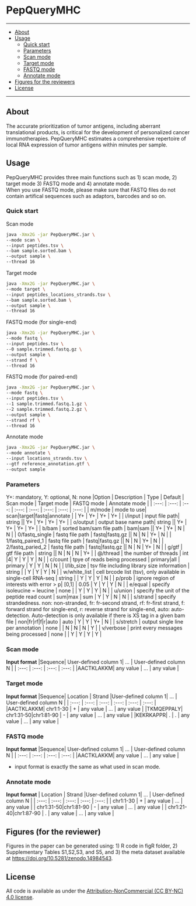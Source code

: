 # PepQueryMHC

---
- [About](#about)
- [Usage](#usage)
  - [Quick start](#quick-start)
  - [Parameters](#parameters)
  - [Scan mode](#scan-mode)
  - [Target mode](#target-mode)
  - [FASTQ mode](#fastq-mode)
  - [Annotate mode](#annotate-mode)
- [Figures for the reviewers](#figures-for-the-reviewers)
- [License]($license)
---

## About

The accurate prioritization of tumor antigens, including aberrant translational products, is critical for the development of personalized cancer immunotherapies. PepQueryMHC estimates a comprehensive repertoire of local RNA expression of tumor antigens within minutes per sample.
<br>

## Usage
PepQueryMHC provides three main functions such as 1) scan mode, 2) target mode 3) FASTQ mode and 4) annotate mode. <br>
When you use FASTQ mode, please make sure that FASTQ files do not contain artifical sequences such as adaptors, barcodes and so on.

### Quick start
Scan mode
```bash
java -Xmx2G -jar PepQueryMHC.jar \
--mode scan \
--input peptides.tsv \
--bam sample.sorted.bam \
--output sample \
--thread 16
```
Target mode
```bash
java -Xmx2G -jar PepQueryMHC.jar \
--mode target \
--input peptides_locations_strands.tsv \
--bam sample.sorted.bam \
--output sample \
--thread 16
```
FASTQ mode (for single-end)
```bash
java -Xmx2G -jar PepQueryMHC.jar \
--mode fastq \
--input peptides.tsv \
--0 sample.trimmed.fastq.gz \
--output sample \
--strand f \
--thread 16
```
FASTQ mode (for paired-end)
```bash
java -Xmx2G -jar PepQueryMHC.jar \
--mode fastq \
--input peptides.tsv \
--1 sample.trimmed.fastq.1.gz \
--2 sample.trimmed.fastq.2.gz \
--output sample \
--strand rf \
--thread 16
```
Annotate mode
```bash
java -Xmx2G -jar PepQueryMHC.jar \
--mode annotate \
--input locations_strands.tsv \
--gtf reference_annotation.gtf \
--output sample
```

### Parameters
Y+: mandatory, Y: optional, N: none
|Option    | Description    | Type   | Default | Scan mode   | Target mode   | FASTQ mode | Annotate mode   |
| :---:    | :---:          | :---:   | :---:       | :---:       | :---:         | :---:           | :---:           |
| m/mode   | mode to use| scan\|target\|fastq\|annotate  | | Y+          | Y+            | Y+              | Y+              |
| i/input  | input file path| string  || Y+          | Y+            | Y+             | Y+             |
| o/output  | output base name path| string  || Y+          | Y+           | Y+             | Y+             |
| b/bam  | sorted bam/sam file path | bam\|sam  || Y+          | Y+            | N              | N              |
| 0/fastq_single  | fastq file path | fastq\|fastq.gz  || N          | N            | Y+              | N              |
| 1/fastq_paired_1  | fastq file path | fastq\|fastq.gz  || N          | N            | Y+              | N              |
| 2/fastq_paried_2  | fastq file path | fastq\|fastq.gz  || N          | N            | Y+              | N              |
| g/gtf  | gtf file path | string  || N          | N            | N            | Y+              |
| @/thread  | the number of threads | int  |4| Y          | Y            | Y            | N              |
| c/count  | tpye of reads being processed | primary\|all  | primary | Y          | Y            | N              | N              |
| l/lib_size  | tsv file including library size information | string |  | Y          | Y            | Y            | N              |
| w/white_list  | cell brcode list (tsv), only available in single-cell RNA-seq | string |  | Y          | Y            | Y            | N              |
| p/prob  | ignore region of interests with error > p| [0,1] | 0.05 | Y          | Y           | Y             | N              |
| e/equal  | specify isoleucine = leucine | none |  | Y          | Y           | Y            | N              |
| u/union  | specify the unit of the peptide read count | sum\|max | sum | Y          | Y            | N              | N              |
| s/strand  | specify strandedness. non: non-stranded, fr: fr-second strand, rf: fr-first strand, f: forward strand for single-end, r: reverse strand for single-end, auto: auto-detection. Auto-detection is only available if there is XS tag in a given bam file | non\|fr\|rf\|f\|r\|auto | auto | Y          | Y             | Y+            | N              |
| s/stretch  | output single line per annotation | none |  | N          | N            | N            | Y              |
| v/verbose  | print every messages being processed | none |  | Y          | Y            | Y              | Y              |

### Scan mode
**Input format**
|Sequence| User-defined column 1| ...   | User-defined column N |
| :---:    | :---:          | :---:   | :---:   |
|AACTKLAKKM| any value | ... | any value |


### Target mode
**Input format**
|Sequence| Location | Strand |User-defined column 1| ...   | User-defined column N |
| :---:    | :---:          | :---:          | :---:          | :---:   | :---:   |
|AACTKLAKKM| chr1:1-30 | + | any value | ... | any value |
|TKMQEPPALY| chr1:31-50\|chr1:81-90 | - | any value | ... | any value |
|KEKRKAPPR| . | . |  any value | ... | any value |

### FASTQ mode
**Input format**
|Sequence| User-defined column 1| ...   | User-defined column N |
| :---:    | :---:          | :---:   | :---:   |
|AACTKLAKKM| any value | ... | any value |
* input format is exactly the same as what used in scan mode.

### Annotate mode
**Input format**
| Location | Strand |User-defined column 1| ...   | User-defined column N |
| :---:          | :---:          | :---:          | :---:   | :---:   |
| chr1:1-30 | + |  any value | ... | any value |
| chr1:31-50\|chr1:81-90 | -  | any value | ... | any value |
| chr1:21-40\|chr1:87-90 | .  | any value | ... | any value |

## Figures (for the reviewer)
Figures in the paper can be generated using: 1) R code in figR folder, 2) Supplementary Tables S1,S2,S3, and S5, and 3) the meta dataset available at https://doi.org/10.5281/zenodo.14984543. 

## License
All code is available as under the <a href="https://creativecommons.org/licenses/by-nc/4.0/">Attribution-NonCommercial (CC BY-NC) 4.0 license</a>.